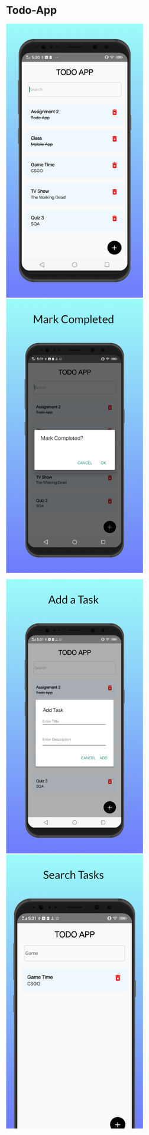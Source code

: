 # Todo-App

<img src="android/Images/screen_1.png" width="370"> <img src="android/Images/screen_2.png" width="370">

<img src="android/Images/screen_3.png" width="370"> <img src="android/Images/screen_4.png" width="370">
